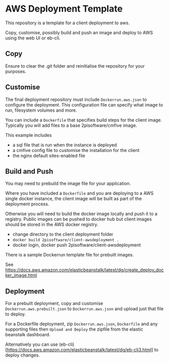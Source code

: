# AWS Deployment Template

This repository is a template for a client deployment to aws.

Copy, customise, possibly build and push an image and deploy to AWS using the web UI or eb-cli.


## Copy
Ensure to clear the .git folder and reinitialise the repository for your purposes.

## Customise
The final deployment repository must include `Dockerrun.aws.json` to configure the deployment. 
This configuration file can specify what image to run, filesystem volumes and more.

You can include a `Dockerfile` that specifies build steps for the client image.
Typically you will add files to a base 2pisoftware/cmfive image.

This example includes 

- a sql file that is run when the instance is deployed
- a cmfive config file to customise the installation for the client
- the nginx default sites-enabled file 

## Build and Push

You may need to prebuild the image file for your application.

Where you have included a `Dockerfile` and you are deploying to a AWS single docker instance, the client image will be built as part of the deployment process. 

Otherwise you will need to build the docker image locally and push it to a registry. Public images can be pushed to docker hub but client images should be stored in the AWS docker registry.

- change directory to the client deployment folder
- `docker build 2pisoftware/client-awsdeployment .`
- docker login, docker push 2pisoftware/client-awsdeployment

There is a sample Dockerrun template file for prebuilt images.

See https://docs.aws.amazon.com/elasticbeanstalk/latest/dg/create_deploy_docker_image.html

## Deployment

For a prebuilt deployment, copy and customise `Dockerrun.aws.prebuilt.json` to `Dockerrun.aws.json` and upload just that file to deploy.

For a Dockerfile deployment, zip `Dockerrun.aws.json`, `Dockerfile` and any supporting files then `Upload and Deploy` the zipfile from the elastic beanstalk dashboard.

Alternatively you can use (eb-cli)[https://docs.aws.amazon.com/elasticbeanstalk/latest/dg/eb-cli3.html] to deploy changes.




